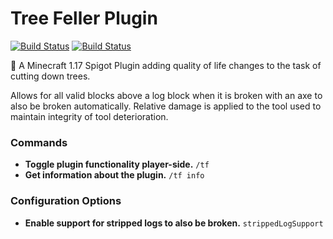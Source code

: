 # Tree Feller Plugin
[![Build Status](https://travis-ci.org/dwyl/learn-travis.svg?branch=master)](https://raffsimms.com)
[![Build Status](https://img.shields.io/badge/Made%20With-Love-red)](https://raffsimms.com)


🌳 A Minecraft 1.17 Spigot Plugin adding quality of life changes to the task of cutting down trees.



Allows for all valid blocks above a log block when it is broken with an axe to also be broken automatically. Relative damage is applied to the tool used to maintain integrity of tool deterioration.

### Commands

- __Toggle plugin functionality player-side.__
```/tf```
- __Get information about the plugin.__
```/tf info```


### Configuration Options

- __Enable support for stripped logs to also be broken.__
```strippedLogSupport```

